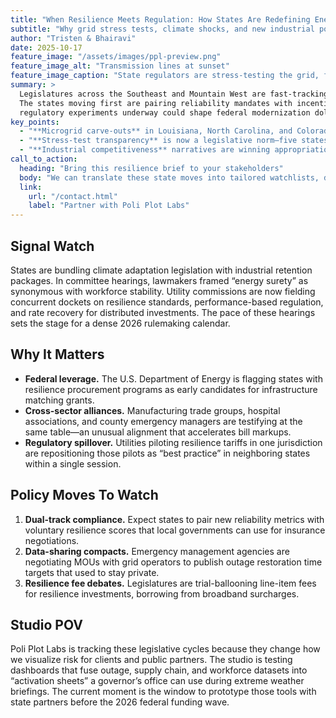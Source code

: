```yaml
---
title: "When Resilience Meets Regulation: How States Are Redefining Energy Security"
subtitle: "Why grid stress tests, climate shocks, and new industrial policy are forcing fast policy pivots."
author: "Tristen & Bhairavi"
date: 2025-10-17
feature_image: "/assets/images/ppl-preview.png"
feature_image_alt: "Transmission lines at sunset"
feature_image_caption: "State regulators are stress-testing the grid, from microgrids to black-start exercises."
summary: >
  Legislatures across the Southeast and Mountain West are fast-tracking resilience rules that used to take years.
  The states moving first are pairing reliability mandates with incentives for distributed energy resources, and the
  regulatory experiments underway could shape federal modernization dollars in 2026.
key_points:
  - "**Microgrid carve-outs** in Louisiana, North Carolina, and Colorado create fast-lane permits for campus-scale resilience hubs."
  - "**Stress-test transparency** is now a legislative norm—five states require public reporting of black start and cyber exercises."
  - "**Industrial competitiveness** narratives are winning appropriations fights by tying resilience to manufacturing recruitment."
call_to_action:
  heading: "Bring this resilience brief to your stakeholders"
  body: "We can translate these state moves into tailored watchlists, data stories, or coalition-ready talking points."
  link:
    url: "/contact.html"
    label: "Partner with Poli Plot Labs"
---
```


## Signal Watch

States are bundling climate adaptation legislation with industrial retention packages. In committee hearings, lawmakers framed
“energy surety” as synonymous with workforce stability. Utility commissions are now fielding concurrent dockets on resilience standards,
performance-based regulation, and rate recovery for distributed investments. The pace of these hearings sets the stage for a dense 2026
rulemaking calendar.

## Why It Matters

- **Federal leverage.** The U.S. Department of Energy is flagging states with resilience procurement programs as early candidates for
  infrastructure matching grants.
- **Cross-sector alliances.** Manufacturing trade groups, hospital associations, and county emergency managers are testifying at the same
  table—an unusual alignment that accelerates bill markups.
- **Regulatory spillover.** Utilities piloting resilience tariffs in one jurisdiction are repositioning those pilots as “best practice” in
  neighboring states within a single session.

## Policy Moves To Watch

1. **Dual-track compliance.** Expect states to pair new reliability metrics with voluntary resilience scores that local governments can use
   for insurance negotiations.
2. **Data-sharing compacts.** Emergency management agencies are negotiating MOUs with grid operators to publish outage restoration time
   targets that used to stay private.
3. **Resilience fee debates.** Legislatures are trial-ballooning line-item fees for resilience investments, borrowing from broadband surcharges.

## Studio POV

Poli Plot Labs is tracking these legislative cycles because they change how we visualize risk for clients and public partners. The studio is
testing dashboards that fuse outage, supply chain, and workforce datasets into “activation sheets” a governor’s office can use during extreme
weather briefings. The current moment is the window to prototype those tools with state partners before the 2026 federal funding wave.
